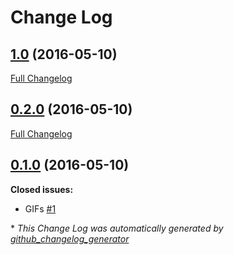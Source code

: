 # Change Log

## [1.0](https://github.com/manuelescrig/MEVHorizontalContacts/tree/1.0) (2016-05-10)
[Full Changelog](https://github.com/manuelescrig/MEVHorizontalContacts/compare/0.2.0...1.0)

## [0.2.0](https://github.com/manuelescrig/MEVHorizontalContacts/tree/0.2.0) (2016-05-10)
[Full Changelog](https://github.com/manuelescrig/MEVHorizontalContacts/compare/0.1.0...0.2.0)

## [0.1.0](https://github.com/manuelescrig/MEVHorizontalContacts/tree/0.1.0) (2016-05-10)
**Closed issues:**

- GIFs [\#1](https://github.com/manuelescrig/MEVHorizontalContacts/issues/1)



\* *This Change Log was automatically generated by [github_changelog_generator](https://github.com/skywinder/Github-Changelog-Generator)*